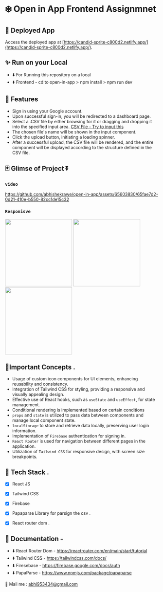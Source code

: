 
# ❄️ Open in App Frontend Assignmnet 


## 🚀 Deployed App
Access the deployed app at [https://candid-sprite-c800d2.netlify.app/](https://candid-sprite-c800d2.netlify.app/).


## ✨ Run on your Local
- ⬇️ For Running this repository on a local 
- ⬇️ Frontend - cd to open-in-app  > npm install > npm run dev
 
## 🎉 Features

- Sign in using your Google account.
- Upon successful sign-in, you will be redirected to a dashboard page.
- Select a .CSV file by either browsing for it or dragging and dropping it into the specified input area. [CSV File - Try to input this ](https://drive.google.com/file/d/1k1gbCAvHCGlz3WpsX8S3XoLWcjgFBOQH/view)
- The chosen file's name will be shown in the input component.
- Click the upload button, initiating a loading spinner. 
- After a successful upload, the CSV file will be rendered, and the entire component will be displayed according to the structure defined in the CSV file.

## 🃏 Glimse of Project ⏬

### `video ` 

https://github.com/abhishekrawe/open-in-app/assets/65603830/65fae7d2-0d21-410e-b550-82cc1de15c32

### `Responisve`

<p float="left">
  <img src="https://github.com/abhishekrawe/open-in-app/assets/65603830/950d4757-fc57-46c5-9a74-c8a874962de0" width="220" />
  <img src="https://github.com/abhishekrawe/open-in-app/assets/65603830/cfe2977d-e7c3-42a4-9a2c-fe3c22d0b6a6" width="220" /> 
  <img src="https://github.com/abhishekrawe/open-in-app/assets/65603830/980803e4-fc18-4553-83d4-c7a9d3225adc" width="220" />
</p>



## 💎Important Concepts .

- Usage of custom icon components for UI elements, enhancing reusability and consistency.
- Integration of Tailwind CSS for styling, providing a responsive and visually appealing design.
- Effective use of React hooks, such as `useState` and `useEffect`, for state management.
- Conditional rendering is implemented based on certain conditions
- `props` and `state` is utilized to pass data between components and manage local component state.
- `localStorage` to store and retrieve data locally, preserving user login information.
- Implementation of `Firebase` authentication for signing in.
- `React Router` is used for navigation between different pages in the application.
- Utilization of `Tailwind CSS` for responsive design, with screen size breakpoints.


## 💜 Tech Stack .
- [x] React JS
- [x] Tailwind CSS
- [x] Firebase
- [x] Papaparse Library for parsign the csv .
- [x] React router dom .


## 📃 Documentation - 
- ⬇️ React Router Dom  - https://reactrouter.com/en/main/start/tutorial 
- ⬇️ Tailwind CSS - https://tailwindcss.com/docs/
- ⬇️ Firesebase -  https://firebase.google.com/docs/auth
- ⬇️ PapaParse - https://www.npmjs.com/package/papaparse

📩 Mail me : abhi953434@gmail.com




